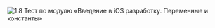 ![1.8 Тест по модулю «Введение в iOS разработку. Переменные и константы»](https://i.postimg.cc/X35kS3Zg/1-8-i-OS.png)
